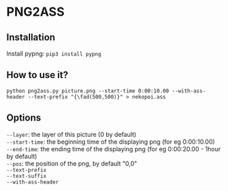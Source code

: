 # PNG2ASS

## Installation

Install pypng: `pip3 install pypng`

## How to use it?

```
python png2ass.py picture.png --start-time 0:00:10.00 --with-ass-header --text-prefix "{\fad(500,500)}" > nekopoi.ass
```

## Options

`--layer`: the layer of this picture (0 by default)<br>
`--start-time`: the beginning time of the displaying png (for eg 0:00:10.00)<br>
`--end-time`: the ending time of the displaying png (for eg 0:00:20.00 - 1hour by default)<br>
`--pos`: the position of the png, by default "0,0"<br>
`--text-prefix`<br>
`--text-suffix`<br>
`--with-ass-header`

